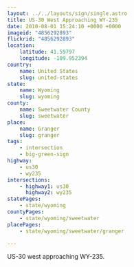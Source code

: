 ```yaml
---
layout: ../../layouts/sign/single.astro
title: US-30 West Approaching WY-235
date: 2010-08-01 15:24:10 +0000 +0000
imageid: "4856292893"
flickrid: "4856292893"
location:
    latitude: 41.59797
    longitude: -109.952394
country:
    name: United States
    slug: united-states
state:
    name: Wyoming
    slug: wyoming
county:
    name: Sweetwater County
    slug: sweetwater
place:
    name: Granger
    slug: granger
tags:
    - intersection
    - big-green-sign
highway:
    - us30
    - wy235
intersections:
    - highway1: us30
      highway2: wy235
statePages:
    - state/wyoming
countyPages:
    - state/wyoming/sweetwater
placePages:
    - state/wyoming/sweetwater/granger

---
```

US-30 west approaching WY-235.